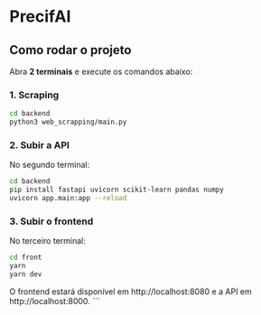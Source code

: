 # PrecifAI

## Como rodar o projeto

Abra **2 terminais** e execute os comandos abaixo:

### 1. Scraping

```sh
cd backend
python3 web_scrapping/main.py
```

### 2. Subir a API

No segundo terminal:

```sh
cd backend
pip install fastapi uvicorn scikit-learn pandas numpy
uvicorn app.main:app --reload
```

### 3. Subir o frontend

No terceiro terminal:

```sh
cd front
yarn
yarn dev
```

O frontend estará disponível em http://localhost:8080 e a API em http://localhost:8000. ```
